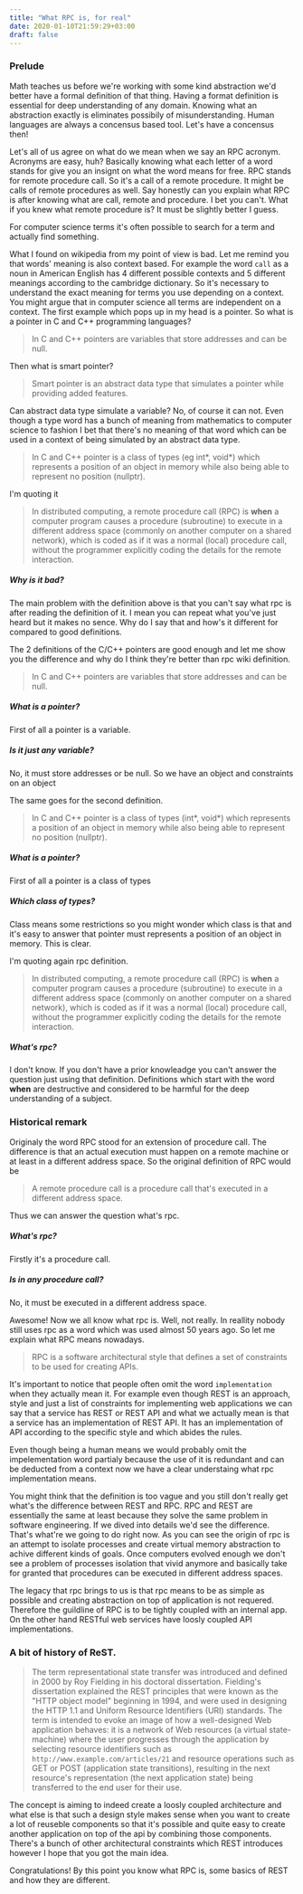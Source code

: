 ```yaml
---
title: "What RPC is, for real"
date: 2020-01-10T21:59:29+03:00
draft: false
---
```


### Prelude
Math teaches us before we're working with some kind abstraction we'd better have a formal
definition of that thing. Having a format definition is essential for deep understanding of any domain.
Knowing what an abstraction exactly is eliminates possibily of misunderstanding.
Human languages are always a concensus based tool. Let's have a concensus then!

Let's all of us agree on what do we mean when we say an RPC acronym. Acronyms are easy, huh? Basically knowing what each letter of a word stands for
give you an insignt on what the word means for free. 
RPC stands for remote procedure call. So it's a call of a remote procedure. It might be calls of remote procedures as well. Say honestly can you explain what
RPC is after knowing what are call, remote and procedure. I bet you can't. What if you knew what remote procedure is? It must be slightly better I guess.

For computer science terms it's often possible to search for a term and actually find something.

What I found on wikipedia from my point of view is bad.
Let me remind you that words' meaning is also context based. For example the word `call` as a noun in American English has 4 different possible contexts and
5 different meanings according to the cambridge dictionary.
So it's necessary to understand the exact meaning for terms you use depending on a context.
You might argue that in computer science all terms are independent on a context.
The first example which pops up in my head is a pointer. So what is a pointer in C and C++ programming languages?

> In C and C++ pointers are variables that store addresses and can be null.

Then what is smart pointer?

> Smart pointer is an abstract data type that simulates a pointer while providing added features.

Can abstract data type simulate a variable?
No, of course it can not. Even though a type word has a bunch of meaning from mathematics to computer science to fashion
I bet that there's no meaning of that word which can be used in a context of being simulated by an abstract data type.

> In C and C++ pointer is a class of types (eg int*, void*) which represents a position of an object in memory
   while also being able to represent no position (nullptr).

I'm quoting it
> In distributed computing, a remote procedure call (RPC) is
> **when** a computer program causes a procedure (subroutine) to execute
> in a different address space (commonly on another computer on a shared network),
> which is coded as if it was a normal (local) procedure call,
> without the programmer explicitly coding the details for the remote interaction.

##### Why is it bad?
The main problem with the definition above is that you can't say what rpc is after reading the definition of it.
I mean you can repeat what you've just heard but it makes no sence. Why do I say that and how's it different for compared to good definitions.

The 2 definitions of the C/C++ pointers are good enough and let me show you the difference and why do I think they're better than rpc wiki definition.
> In C and C++ pointers are variables that store addresses and can be null.

##### What is a pointer?

First of all a pointer is a variable.
##### Is it just any variable?
No, it must store addresses or be null.
So we have an object and constraints on an object

The same goes for the second definition.
> In C and C++ pointer is a class of types (int*, void*) which represents a position of an object in memory
   while also being able to represent no position (nullptr).
       
##### What is a pointer?
First of all a pointer is a class of types
##### Which class of types?
Class means some restrictions so you might wonder which class is that and it's easy to answer
that pointer must represents a position of an object in memory.
This is clear.

I'm quoting again rpc definition.
> In distributed computing, a remote procedure call (RPC) is
> **when** a computer program causes a procedure (subroutine) to execute
> in a different address space (commonly on another computer on a shared network),
> which is coded as if it was a normal (local) procedure call,
> without the programmer explicitly coding the details for the remote interaction.

##### What's rpc?
I don't know. If you don't have a prior knowleadge you can't answer the question just using that definition.
Definitions which start with the word **when** are destructive and considered to be harmful for the deep understanding of a subject.

### Historical remark
Originaly the word RPC stood for an extension of procedure call.
The difference is that an actual execution must happen on a remote machine or at least in a different address space.
So the original definition of RPC would be
> A remote procedure call is a procedure call that's executed in a different address space.

Thus we can answer the question what's rpc.
##### What's rpc?
Firstly it's a procedure call.
##### Is in any procedure call?
No, it must be executed in a different address space.

Awesome! Now we all know what rpc is. Well, not really.
In reallity nobody still uses rpc as a word which was used almost 50 years ago.
So let me explain what RPC means nowadays.
> RPC is a software architectural style that defines a set of constraints to be used for creating APIs.

It's important to notice that people often omit the word `implementation` when they actually mean it.
For example even though REST is an approach, style and just a list of constraints for implementing web applications
we can say that a service has REST or REST API and what we actually mean is that a service has an implementation of REST API.
It has an implementation of API according to the specific style and which abides the rules.

Even though being a human means we would probably omit the impelementation word
partialy because the use of it is redundant and can be
deducted from a context now we have a clear understaing what rpc implementation means.

You might think that the definition is too vague and you still don't really get what's the
difference between REST and RPC. RPC and REST are essentially the same at least because they
solve the same problem in software engineering. If we dived into details we'd see the difference.
That's what're we going to do right now.
As you can see the origin of rpc is an attempt to isolate processes and create virtual memory
abstraction to achive different kinds of goals. Once computers evolved enough we don't see a problem of
processes isolation that vivid anymore and basically take for granted that procedures can be executed in different
address spaces.

The legacy that rpc brings to us is that rpc means to be as simple as possible
and creating abstraction on top of application is not requered. Therefore the guildline of RPC
is to be tightly coupled with an internal app.
On the other hand RESTful web services have loosly coupled API implementations.

### A bit of history of ReST.
> The term representational state transfer was introduced and defined in 2000 by Roy Fielding in his doctoral dissertation.
> Fielding's dissertation explained the REST principles that were known as the "HTTP object model" beginning in 1994,
> and were used in designing the HTTP 1.1 and Uniform Resource Identifiers (URI) standards.
> The term is intended to evoke an image of how a well-designed Web application behaves:
> it is a network of Web resources (a virtual state-machine) where the user progresses
> through the application by selecting resource identifiers such as `http://www.example.com/articles/21`
> and resource operations such as GET or POST (application state transitions),
> resulting in the next resource's representation (the next application state) being transferred to the end user for their use.

The concept is aiming to indeed create a loosly coupled architecture and what else is that such a design style makes
sense when you want to create a lot of reuseble components so that it's possible and quite easy to create another application on top 
of the api by combining those components. There's a bunch of other architectural constraints which REST introduces however I hope
that you got the main idea.

Congratulations! By this point you know what RPC is, some basics of REST and how they are different.
